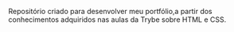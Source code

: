 Repositório criado para desenvolver meu portfólio,a partir dos conhecimentos adquiridos nas aulas da Trybe sobre HTML e CSS.
